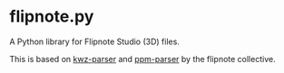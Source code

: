 # flipnote.py
A Python library for Flipnote Studio (3D) files.

This is based on [kwz-parser](https://github.com/Flipnote-Collective/kwz-parser) and 
[ppm-parser](https://github.com/Flipnote-Collective/ppm-parser) by the flipnote collective.

